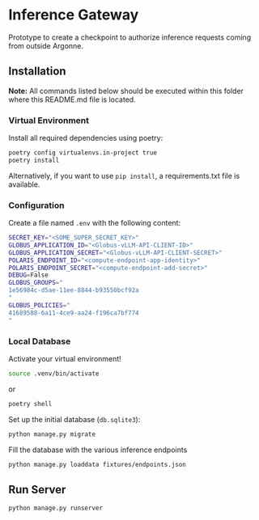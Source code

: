 # Inference Gateway
Prototype to create a checkpoint to authorize inference requests coming from outside Argonne.

## Installation

**Note:** All commands listed below should be executed within this folder where this README.md file is located.

### Virtual Environment
Install all required dependencies using poetry:

```bash
poetry config virtualenvs.in-project true
poetry install
```

Alternatively, if you want to use `pip install`, a requirements.txt file is available.

### Configuration
Create a file named ``.env`` with the following content:

```bash
SECRET_KEY="<SOME_SUPER_SECRET_KEY>"
GLOBUS_APPLICATION_ID="<Globus-vLLM-API-CLIENT-ID>"
GLOBUS_APPLICATION_SECRET="<Globus-vLLM-API-CLIENT-SECRET>"
POLARIS_ENDPOINT_ID="<compute-endpoint-app-identity>"
POLARIS_ENDPOINT_SECRET="<compute-endpoint-add-secret>"
DEBUG=False
GLOBUS_GROUPS="
1e56984c-d5ae-11ee-8844-b93550bcf92a
"
GLOBUS_POLICIES="
41689588-6a11-4ce9-aa24-f196ca7bf774
"
```

### Local Database

Activate your virtual environment!

```bash
source .venv/bin/activate
```
or
```bash
poetry shell
```

Set up the initial database (``db.sqlite3``):
```bash
python manage.py migrate
```

Fill the database with the various inference endpoints
```bash
python manage.py loaddata fixtures/endpoints.json
```

## Run Server

```bash
python manage.py runserver
```
